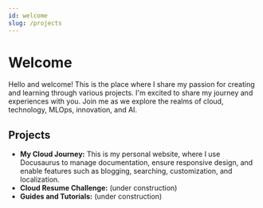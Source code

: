 ```yaml
---
id: welcome
slug: /projects
---
```


# Welcome

Hello and welcome! This is the place where I share my passion for creating and learning through various projects. I'm excited to share my journey and experiences with you. Join me as we explore the realms of cloud, technology, MLOps, innovation, and AI.

## Projects

- **My Cloud Journey:** This is my personal website, where I use Docusaurus to manage documentation, ensure responsive design, and enable features such as blogging, searching, customization, and localization.
- **Cloud Resume Challenge:** (under construction)
- **Guides and Tutorials:** (under construction)
